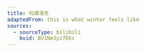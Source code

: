 ```yaml
---
title: 何谓凛冬
adaptedFrom: this is what winter feels like
sources:
  - sourceType: bilibili
    bvid: BV1Nm3yz7EKc
---
```

